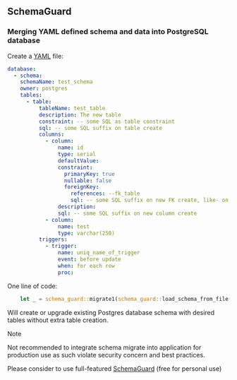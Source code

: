 ## SchemaGuard

### Merging YAML defined schema and data into PostgreSQL database

Create a [YAML](yaml.md) file:

```yaml
database:
  - schema:
    schemaName: test_schema
    owner: postgres
    tables:
      - table:
          tableName: test_table
          description: The new table
          constraint: -- some SQL as table constraint
          sql: -- some SQL suffix on table create
          columns:
            - column:
                name: id
                type: serial
                defaultValue:
                constraint:
                  primaryKey: true
                  nullable: false
                  foreignKey:
                    references: --fk_table
                    sql: -- some SQL suffix on new FK create, like- on delete no action on update no action
                description:
                sql: -- some SQL suffix on new column create
            - column:
                name: test
                type: varchar(250)
          triggers:
            - trigger:
                name: uniq_name_of_trigger
                event: before update
                when: for each row
                proc:
```

One line of code:

```rust
    let _ = schema_guard::migrate1(schema_guard::load_schema_from_file("file.yaml").unwrap(), &mut db)?;
```

Will create or upgrade existing Postgres database schema with desired tables without extra table creation.


> [!NOTE]
Not recommended to integrate schema migrate into application for production use
as such violate security concern and best practices.

Please consider to use full-featured [SchemaGuard](https://www.dbinvent.com/rdbm/) (free for personal use)

